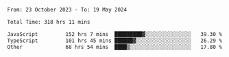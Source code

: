 

<!--START_SECTION:waka-->

```txt
From: 23 October 2023 - To: 19 May 2024

Total Time: 318 hrs 11 mins

JavaScript         152 hrs 7 mins  █████████▓░░░░░░░░░░░░░░░   39.30 %
TypeScript         101 hrs 45 mins ██████▓░░░░░░░░░░░░░░░░░░   26.29 %
Other              68 hrs 54 mins  ████▒░░░░░░░░░░░░░░░░░░░░   17.80 %
```

<!--END_SECTION:waka-->
